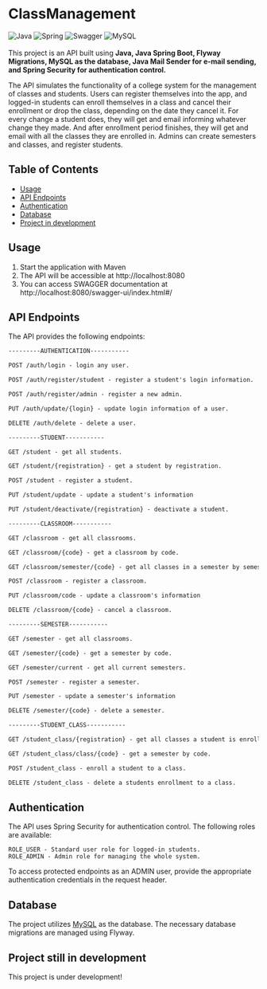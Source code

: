 # ClassManagement


![Java](https://img.shields.io/badge/java-%23ED8B00.svg?style=for-the-badge&logo=openjdk&logoColor=white)
![Spring](https://img.shields.io/badge/spring-%236DB33F.svg?style=for-the-badge&logo=spring&logoColor=white)
![Swagger](https://img.shields.io/badge/-Swagger-%23Clojure?style=for-the-badge&logo=swagger&logoColor=white)
![MySQL](https://img.shields.io/badge/mysql-%2300f.svg?style=for-the-badge&logo=mysql&logoColor=white)&nbsp;<br><br>
This project is an API built using **Java, Java Spring Boot, Flyway Migrations, MySQL as the database, Java Mail Sender for e-mail sending, and Spring Security for authentication control.**

The API simulates the functionality of a college system for the management of classes and students. Users can register themselves into the app, and logged-in students can enroll themselves in a class and cancel their enrollment or drop the class, depending on the date they cancel it. For every change a student does, they will get and email informing whatever change they made. And after enrollment period finishes, they will get and email with all the classes they are enrolled in. Admins can create semesters and classes, and register students. 

## Table of Contents

- [Usage](#usage)
- [API Endpoints](#api-endpoints)
- [Authentication](#authentication)
- [Database](#database)
- [Project in development](#project-still-in-development)


## Usage

1. Start the application with Maven
2. The API will be accessible at http://localhost:8080
3. You can access SWAGGER documentation at http://localhost:8080/swagger-ui/index.html#/

## API Endpoints
The API provides the following endpoints:

```markdown
---------AUTHENTICATION-----------

POST /auth/login - login any user.

POST /auth/register/student - register a student's login information.

POST /auth/register/admin - register a new admin.

PUT /auth/update/{login} - update login information of a user.

DELETE /auth/delete - delete a user.

---------STUDENT-----------

GET /student - get all students.

GET /student/{registration} - get a student by registration.

POST /student - register a student.

PUT /student/update - update a student's information

PUT /student/deactivate/{registration} - deactivate a student.

---------CLASSROOM-----------

GET /classroom - get all classrooms.

GET /classroom/{code} - get a classroom by code.

GET /classroom/semester/{code} - get all classes in a semester by semester's code.

POST /classroom - register a classroom.

PUT /classroom/code - update a classroom's information

DELETE /classroom/{code} - cancel a classroom.

---------SEMESTER-----------

GET /semester - get all classrooms.

GET /semester/{code} - get a semester by code.

GET /semester/current - get all current semesters.

POST /semester - register a semester.

PUT /semester - update a semester's information

DELETE /semester/{code} - delete a semester.

---------STUDENT_CLASS-----------

GET /student_class/{registration} - get all classes a student is enrolled in a current semester.

GET /student_class/class/{code} - get a semester by code.

POST /student_class - enroll a student to a class.

DELETE /student_class - delete a students enrollment to a class.

```

## Authentication
The API uses Spring Security for authentication control. The following roles are available:

```
ROLE_USER - Standard user role for logged-in students.
ROLE_ADMIN - Admin role for managing the whole system.
```
To access protected endpoints as an ADMIN user, provide the appropriate authentication credentials in the request header.

## Database
The project utilizes [MySQL](https://www.mysql.com) as the database. The necessary database migrations are managed using Flyway.


## Project still in development

This project is under development!

